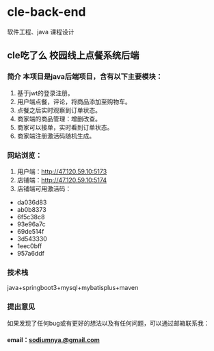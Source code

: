 # cle-back-end
软件工程、java 课程设计

## cle吃了么 校园线上点餐系统后端
### 简介 本项目是java后端项目，含有以下主要模块：
1. 基于jwt的登录注册。
2. 用户端点餐，评论，将商品添加至购物车。
3. 点餐之后实时观察到订单状态。
4. 商家端的商品管理：增删改查。
5. 商家可以接单，实时看到订单状态。
6. 商家端注册激活码随机生成。

### 网站浏览：
1. 用户端：http://47.120.59.10:5173
2. 店铺端：http://47.120.59.10:5174
3. 店铺端可用激活码：
- da036d83
- ab0b8373
- 6f5c38c8
- 93e96a7c
- 69de514f
- 3d543330
- 1eec0bff
- 957a6ddf

### 技术栈
java+springboot3+mysql+mybatisplus+maven

### 提出意见
如果发现了任何bug或有更好的想法以及有任何问题，可以通过邮箱联系我：
#### email：sodiumnya.@gmail.com
